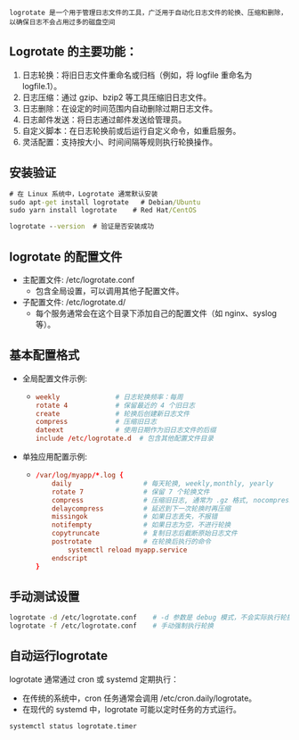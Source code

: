`logrotate 是一个用于管理日志文件的工具，广泛用于自动化日志文件的轮换、压缩和删除，以确保日志不会占用过多的磁盘空间`
## Logrotate 的主要功能：
  1. 日志轮换：将旧日志文件重命名或归档（例如，将 logfile 重命名为 logfile.1）。
  2. 日志压缩：通过 gzip、bzip2 等工具压缩旧日志文件。
  3. 日志删除：在设定的时间范围内自动删除过期日志文件。
  4. 日志邮件发送：将日志通过邮件发送给管理员。
  5. 自定义脚本：在日志轮换前或后运行自定义命令，如重启服务。
  6. 灵活配置：支持按大小、时间间隔等规则执行轮换操作。

## 安装验证

```cmd
# 在 Linux 系统中，Logrotate 通常默认安装
sudo apt-get install logrotate   # Debian/Ubuntu
sudo yarn install logrotate    # Red Hat/CentOS

logrotate --version  # 验证是否安装成功
```

## logrotate 的配置文件
- 主配置文件: /etc/logrotate.conf
  - 包含全局设置，可以调用其他子配置文件。
- 子配置文件: /etc/logrotate.d/
  - 每个服务通常会在这个目录下添加自己的配置文件（如 nginx、syslog 等）。
 
## 基本配置格式
- 全局配置文件示例:
  - ```conf
    weekly              # 日志轮换频率：每周
    rotate 4            # 保留最近的 4 个旧日志
    create              # 轮换后创建新日志文件
    compress            # 压缩旧日志
    dateext             # 使用日期作为旧日志文件的后缀
    include /etc/logrotate.d  # 包含其他配置文件目录
    ```
- 单独应用配置示例:
  - ```conf
    /var/log/myapp/*.log {
        daily                  # 每天轮换, weekly,monthly, yearly
        rotate 7               # 保留 7 个轮换文件
        compress               # 压缩旧日志, 通常为 .gz 格式, nocompress(不压缩旧日志)
        delaycompress          # 延迟到下一次轮换时再压缩
        missingok              # 如果日志丢失，不报错
        notifempty             # 如果日志为空，不进行轮换
        copytruncate           # 复制日志后截断原始日志文件
        postrotate             # 在轮换后执行的命令
            systemctl reload myapp.service
        endscript
    }
    ```

## 手动测试设置
```bash
logrotate -d /etc/logrotate.conf    # -d 参数是 debug 模式，不会实际执行轮换
logrotate -f /etc/logrotate.conf    # 手动强制执行轮换
```

## 自动运行logrotate
logrotate 通常通过 cron 或 systemd 定期执行：
- 在传统的系统中，cron 任务通常会调用 /etc/cron.daily/logrotate。
- 在现代的 systemd 中，logrotate 可能以定时任务的方式运行。
```bash
systemctl status logrotate.timer
```
